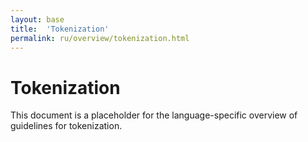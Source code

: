 ```yaml
---
layout: base
title:  'Tokenization'
permalink: ru/overview/tokenization.html
---
```


# Tokenization

This document is a placeholder for the language-specific overview of
guidelines for tokenization.
